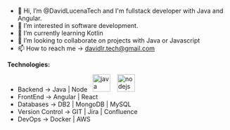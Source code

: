 - 👋 Hi, I’m @DavidLucenaTech and I'm fullstack developer with Java and Angular.
- 👀 I’m interested in software development.
- 🌱 I’m currently learning Kotlin
- 💞️ I’m looking to collaborate on projects with Java or Javascript
- 📫 How to reach me -> davidlr.tech@gmail.com

**Technologies:**
  - Backend -> Java | Node<img width="12" /><img src="https://cdn.jsdelivr.net/gh/devicons/devicon/icons/java/java-original.svg" height="40" alt="java logo"  /> <img width="12" /><img src="https://cdn.jsdelivr.net/gh/devicons/devicon/icons/nodejs/nodejs-original.svg" height="40" alt="nodejs logo"  />
  - FrontEnd -> Angular | React
  - Databases -> DB2 | MongoDB | MySQL
  - Version Control -> GIT | Jira | Confluence
  - DevOps -> Docker | AWS
<!---
DavidLucenaTech/DavidLucenaTech is a ✨ special ✨ repository because its `README.md` (this file) appears on your GitHub profile.
You can click the Preview link to take a look at your changes.
--->
